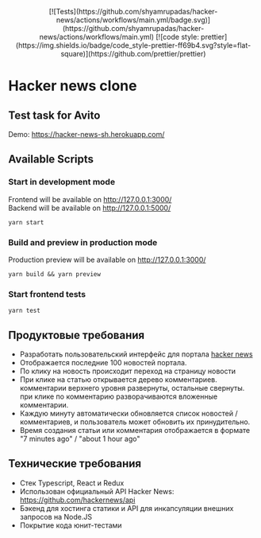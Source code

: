 <p align="center">
  [![Tests](https://github.com/shyamrupadas/hacker-news/actions/workflows/main.yml/badge.svg)](https://github.com/shyamrupadas/hacker-news/actions/workflows/main.yml)
  [![code style: prettier](https://img.shields.io/badge/code_style-prettier-ff69b4.svg?style=flat-square)](https://github.com/prettier/prettier)
</p>

# Hacker news clone

## Test task for Avito

Demo: https://hacker-news-sh.herokuapp.com/

## Available Scripts

### Start in development mode

Frontend will be available on http://127.0.0.1:3000/ <br />
Backend will be available on http://127.0.0.1:5000/

```
yarn start
```

### Build and preview in production mode

Production preview will be available on http://127.0.0.1:3000/

```
yarn build && yarn preview
```

### Start frontend tests

```
yarn test
```

## Продуктовые требования 

- Разработать пользовательский интерфейс для портала [hacker news](https://news.ycombinator.com/) 
- Отображается последние 100 новостей портала.
- По клику на новость происходит переход на страницу новости
- При клике на статью открывается дерево комментариев.
комментарии верхнего уровня развернуты, остальные свернуты.
при клике по комментарию разворачиваются вложенные комментарии.
- Каждую минуту автоматически обновляется список новостей / комментариев,
и пользователь может обновить их принудительно.
- Время создания статьи или комментария отображается в формате "7 minutes ago" / "about 1 hour ago"

## Технические требования
- Стек Typescript, React и Redux
- Использован официальный API Hacker News: https://github.com/hackernews/api
- Бэкенд для хостинга статики и API для инкапсуляции внешних запросов на Node.JS
- Покрытие кода юнит-тестами
